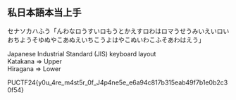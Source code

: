## 私日本語本当上手

セナソカハふう「んわなロうすいロもうとかえすロわはロマうせうみいえいロいおちようそゆぬやこあぬえいちこうよはやこぬいわこふそあわはえう」

Japanese Industrial Standard (JIS) keyboard layout<br>
Katakana => Upper<br>
Hiragana => Lower

PUCTF24{y0u_4re_m4st5r_0f_J4p4ne5e_e6a94c817b315eab49f7b1e0b2c30f54}
